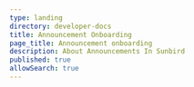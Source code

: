 ```yaml
---
type: landing
directory: developer-docs
title: Announcement Onboarding
page_title: Announcement onboarding
description: About Announcements In Sunbird
published: true
allowSearch: true
---
```

